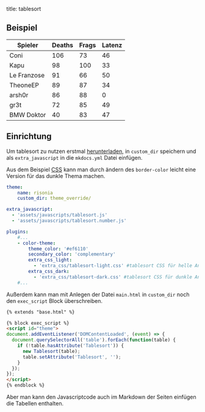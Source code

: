 title: tablesort

## Beispiel

| Spieler | Deaths | Frags | Latenz |
| ------ | ------ | ----- | ------- |
| Coni   | 106    | 73    | 46      |
| Kapu   | 98     | 100   | 33      |
| Le Franzose | 91    | 66    | 50      |
| TheoneEP | 89    | 87    | 34      |
| arsh0r | 86     | 88    | 0       |
| gr3t   | 72     | 85    | 49      |
| BMW Doktor | 40    | 83    | 47      |

<p></p>

## Einrichtung

Um tablesort zu nutzen erstmal [herunterladen](https://github.com/tristen/tablesort/releases/), in `custom_dir` speichern und als `extra_javascript` in die `mkdocs.yml` Datei einfügen.

Aus dem Beispiel [CSS](https://tristen.ca/tablesort/tablesort.css) kann man durch ändern des `border-color` leicht eine Version für das dunkle Thema machen.

```yaml
theme:
    name: risonia
    custom_dir: theme_override/

extra_javascript:
  - 'assets/javascripts/tablesort.js'
  - 'assets/javascripts/tablesort.number.js'

plugins:
    #...
    - color-theme:
        theme_color: '#ef6110'
        secondary_color: 'complementary'
        extra_css_light:
          - 'extra_css/tablesort-light.css' #tablesort CSS für helle Ansicht
        extra_css_dark:
          - 'extra_css/tablesort-dark.css' #tablesort CSS für dunkle Ansicht
    #...
```

Außerdem kann man mit Anlegen der Datei `main.html` in `custom_dir` noch den `exec_script` Block überschreiben.

```html
{% extends "base.html" %}

{% block exec_script %}
<script id="theme">
document.addEventListener('DOMContentLoaded', (event) => {
  document.querySelectorAll('table').forEach(function(table) {
    if (!table.hasAttribute('Tablesort')) {
      new Tablesort(table);
      table.setAttribute('Tablesort', '');
    }
  });
});
</script>
{% endblock %}
```

Aber man kann den Javascriptcode auch im Markdown der Seiten einfügen die Tabellen enthalten.